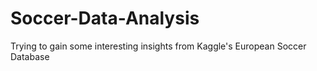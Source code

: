 # Soccer-Data-Analysis
Trying to gain some interesting insights from Kaggle's European Soccer Database
